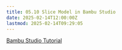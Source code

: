 ```yaml
---
title: 05.10 Slice Model in Bambu Studio
date: 2025-02-14T12:00:00Z
lastmod: 2025-02-14T09:29:05
---
```


[Bambu Studio Tutorial](https://wiki.bambulab.com/en/software)
